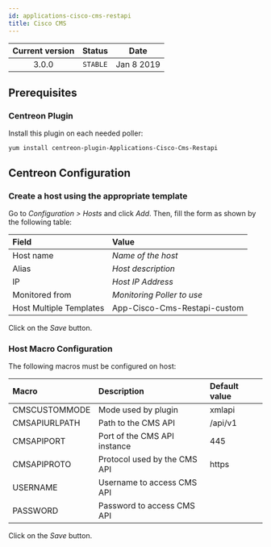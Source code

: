 ```yaml
---
id: applications-cisco-cms-restapi
title: Cisco CMS
---
```


| Current version | Status | Date |
| :-: | :-: | :-: |
| 3.0.0 | `STABLE` | Jan  8 2019 |

## Prerequisites

### Centreon Plugin

Install this plugin on each needed poller:

``` shell
yum install centreon-plugin-Applications-Cisco-Cms-Restapi
```

## Centreon Configuration

### Create a host using the appropriate template

Go to *Configuration \> Hosts* and click *Add*. Then, fill the form as shown by the following table:

| Field                   | Value                        |
| :---------------------- | :--------------------------- |
| Host name               | *Name of the host*           |
| Alias                   | *Host description*           |
| IP                      | *Host IP Address*            |
| Monitored from          | *Monitoring Poller to use*   |
| Host Multiple Templates | App-Cisco-Cms-Restapi-custom |

Click on the *Save* button.

### Host Macro Configuration

The following macros must be configured on host:

| Macro         | Description                  | Default value |
| :------------ | :--------------------------- | :------------ |
| CMSCUSTOMMODE | Mode used by plugin          | xmlapi        |
| CMSAPIURLPATH | Path to the CMS API          | /api/v1       |
| CMSAPIPORT    | Port of the CMS API instance | 445           |
| CMSAPIPROTO   | Protocol used by the CMS API | https         |
| USERNAME      | Username to access CMS API   |               |
| PASSWORD      | Password to access CMS API   |               |

Click on the *Save* button.

